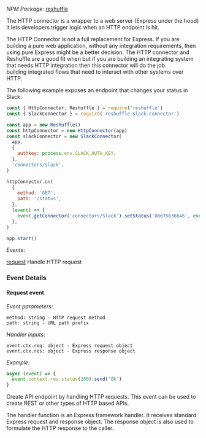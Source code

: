 *NPM Package:*  [reshuffle](https://www.npmjs.com/package/reshuffle)

The HTTP connector is a wrapper to a web server (Express under the hood) it lets developers trigger logic when an HTTP endpoint is hit. 

The HTTP Connector is not a full replacement for Express. If you are building a pure web application, 
without any integration requirements, then using pure Express might be a better decision. The HTTP connector and Reshuffle are a good fit when  but if you are building an integrating system that needs HTTP integration then this connector will do the job.  
building integrated flows that need to interact with other systems over HTTP.

The following example exposes an endpoint that changes your status in Slack:
```js
const { HttpConnector, Reshuffle } = require('reshuffle')
const { SlackConnector } = require('reshuffle-slack-connector')

const app = new Reshuffle()
const httpConnector = new HttpConnector(app)
const slackConnector = new SlackConnector(
  app,
  {
    authkey: process.env.SLACK_AUTH_KEY,
  },
  'connectors/Slack',
)

httpConnector.on(
  {
    method: 'GET',
    path: '/status',
  },
  (event) => {
    event.getConnector('connectors/Slack').setStatus('U8675636646', event.req.query.slack_status)
  },
)

app.start()
```

_Events_:

[request](#request) Handle HTTP request

### Event Details

#### <a name="request"></a>Request event

_Event parameters:_

```
method: string - HTTP request method
path: string - URL path prefix
```

_Handler inputs:_

```
event.ctx.req: object - Express request object
event.ctx.res: object - Express response object
```

_Example:_

```js
async (event) => {
  event.context.res.status(200).send('Ok')
}
```

Create API endpoint by handling HTTP requests. This event can
be used to create REST or other types of HTTP based APIs.

The handler function is an Express framework handler. It receives
standard Express request and response object. The response object
is also used to formulate the HTTP response to the caller.
